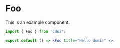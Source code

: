 # Foo

This is an example component.

```jsx
import { Foo } from 'cdui';

export default () => <Foo title="Hello dumi!" />;
```
